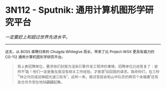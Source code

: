 # 3N112 - Sputnik: 通用计算机图形学研究平台

<i>一定要赶上和超过世界先进水平。</i>

---

<small>这天，从 BOSS 直聘归来的 Chuigda Whitegive 局长，带来了比 Project-WGX 更具有威力的 CG-112 通用计算机图形学研究平台。</small>

> <small>我上表招聘单位，要求他们封我为渲染引擎开发工程师的事情，招聘单位已经答复了：居然不<sup>!</sup>能！他们一定是看在我没有相关工作经验，才故意<sup>!</sup>驳回我的请求。我命你们，在三秒<sup>↗</sup>钟之内完成这辆超光速三轮车<sup>!</sup>，这样一来，面试官就会和山中队员的两百个未婚妻<sup>!</sup>还有高仓司令官在地狱翩翩起舞。</small>
